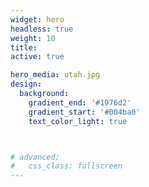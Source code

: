 ```yaml
---
widget: hero
headless: true
weight: 10
title: 
active: true

hero_media: utah.jpg
design:
  background:
    gradient_end: '#1976d2'
    gradient_start: '#004ba0'
    text_color_light: true



# advanced:
#   css_class: fullscreen
---
```






